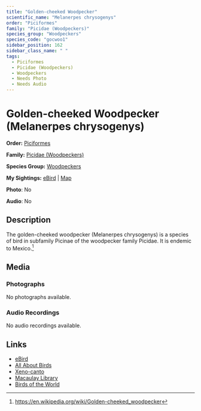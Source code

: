 ```yaml
---
title: "Golden-cheeked Woodpecker"
scientific_name: "Melanerpes chrysogenys"
order: "Piciformes"
family: "Picidae (Woodpeckers)"
species_group: "Woodpeckers"
species_code: "gocwoo1"
sidebar_position: 162
sidebar_class_name: " "
tags: 
  - Piciformes
  - Picidae (Woodpeckers)
  - Woodpeckers
  - Needs Photo
  - Needs Audio
---
```


# Golden-cheeked Woodpecker (Melanerpes chrysogenys)

**Order:** [Piciformes](/tags/piciformes)

**Family:** [Picidae (Woodpeckers)](/tags/picidae-woodpeckers)

**Species Group:** [Woodpeckers](/tags/woodpeckers)

**My Sightings:** [eBird](https://ebird.org/lifelist?r=world&time=life&spp=gocwoo1) | [Map](/map?species_code=gocwoo1)

**Photo**: No 

**Audio**: No

## Description
The golden-cheeked woodpecker (Melanerpes chrysogenys) is a species of bird in subfamily Picinae of the woodpecker family Picidae. It is endemic to Mexico.[^1]

[^1]: https://en.wikipedia.org/wiki/Golden-cheeked_woodpecker

## Media
### Photographs
No photographs available.

### Audio Recordings
No audio recordings available.

## Links
* [eBird](https://ebird.org/species/gocwoo1) 
* [All About Birds](https://www.allaboutbirds.org/guide/gocwoo1) 
* [Xeno-canto](https://www.xeno-canto.org/species/melanerpes-chrysogenys) 
* [Macaulay Library](https://search.macaulaylibrary.org/catalog?taxonCode=gocwoo1&sort=rating_rank_desc)
* [Birds of the World](https://birdsoftheworld.org/bow/species/gocwoo1)
